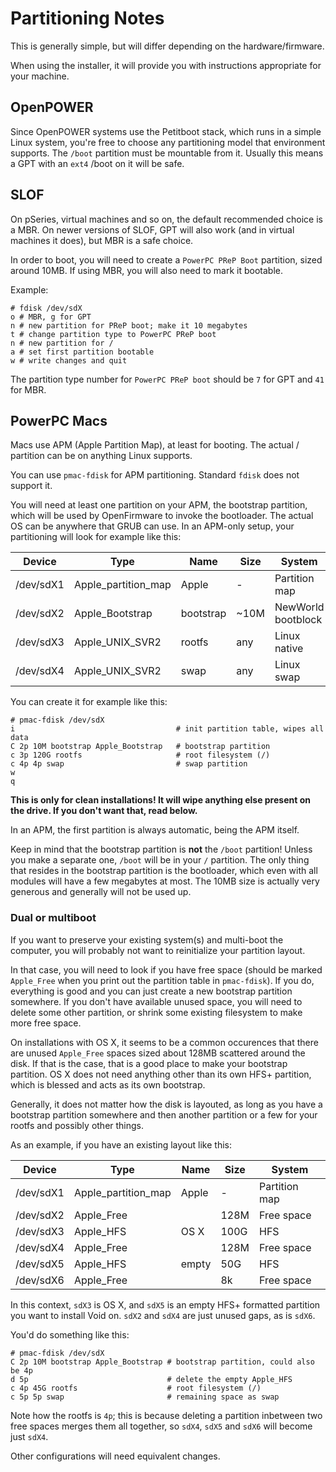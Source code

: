 # Partitioning Notes

This is generally simple, but will differ depending on the hardware/firmware.

When using the installer, it will provide you with instructions appropriate
for your machine.

## OpenPOWER

Since OpenPOWER systems use the Petitboot stack, which runs in a simple Linux
system, you're free to choose any partitioning model that environment supports.
The `/boot` partition must be mountable from it. Usually this means a GPT with
an `ext4` /boot on it will be safe.

## SLOF

On pSeries, virtual machines and so on, the default recommended choice is a
MBR. On newer versions of SLOF, GPT will also work (and in virtual machines
it does), but MBR is a safe choice.

In order to boot, you will need to create a `PowerPC PReP Boot` partition,
sized around 10MB. If using MBR, you will also need to mark it bootable.

Example:

```
# fdisk /dev/sdX
o # MBR, g for GPT
n # new partition for PReP boot; make it 10 megabytes
t # change partition type to PowerPC PReP boot
n # new partition for /
a # set first partition bootable
w # write changes and quit
```

The partition type number for `PowerPC PReP boot` should be `7` for GPT and
`41` for MBR.

## PowerPC Macs

Macs use APM (Apple Partition Map), at least for booting. The actual / partition
can be on anything Linux supports.

You can use `pmac-fdisk` for APM partitioning. Standard `fdisk` does not support it.

You will need at least one partition on your APM, the bootstrap partition,
which will be used by OpenFirmware to invoke the bootloader. The actual OS
can be anywhere that GRUB can use. In an APM-only setup, your partitioning
will look for example like this:

| Device    | Type                | Name      | Size | System             |
| --------- | ------------------- | --------- | ---- | ------------------ |
| /dev/sdX1 | Apple_partition_map | Apple     | -    | Partition map      |
| /dev/sdX2 | Apple_Bootstrap     | bootstrap | ~10M | NewWorld bootblock |
| /dev/sdX3 | Apple_UNIX_SVR2     | rootfs    | any  | Linux native       |
| /dev/sdX4 | Apple_UNIX_SVR2     | swap      | any  | Linux swap         |

You can create it for example like this:

```
# pmac-fdisk /dev/sdX
i                                    # init partition table, wipes all data
C 2p 10M bootstrap Apple_Bootstrap   # bootstrap partition
c 3p 120G rootfs                     # root filesystem (/)
c 4p 4p swap                         # swap partition
w
q
```

**This is only for clean installations! It will wipe anything else present
on the drive. If you don't want that, read below.**

In an APM, the first partition is always automatic, being the APM itself.

Keep in mind that the bootstrap partition is **not** the `/boot` partition! Unless
you make a separate one, `/boot` will be in your `/` partition. The only thing that
resides in the bootstrap partition is the bootloader, which even with all modules
will have a few megabytes at most. The 10MB size is actually very generous and
generally will not be used up.

### Dual or multiboot

If you want to preserve your existing system(s) and multi-boot the computer, you
will probably not want to reinitialize your partition layout.

In that case, you will need to look if you have free space (should be marked
`Apple_Free` when you print out the partition table in `pmac-fdisk`). If you do,
everything is good and you can just create a new bootstrap partition somewhere.
If you don't have available unused space, you will need to delete some other
partition, or shrink some existing filesystem to make more free space.

On installations with OS X, it seems to be a common occurences that there are
unused `Apple_Free` spaces sized about 128MB scattered around the disk. If that
is the case, that is a good place to make your bootstrap partition. OS X does not
need anything other than its own HFS+ partition, which is blessed and acts as its
own bootstrap.

Generally, it does not matter how the disk is layouted, as long as you have a
bootstrap partition somewhere and then another partition or a few for your rootfs
and possibly other things.

As an example, if you have an existing layout like this:

| Device    | Type                | Name      | Size | System             |
| --------- | ------------------- | --------- | ---- | ------------------ |
| /dev/sdX1 | Apple_partition_map | Apple     | -    | Partition map      |
| /dev/sdX2 | Apple_Free          |           | 128M | Free space         |
| /dev/sdX3 | Apple_HFS           | OS X      | 100G | HFS                |
| /dev/sdX4 | Apple_Free          |           | 128M | Free space         |
| /dev/sdX5 | Apple_HFS           | empty     | 50G  | HFS                |
| /dev/sdX6 | Apple_Free          |           | 8k   | Free space         |

In this context, `sdX3` is OS X, and `sdX5` is an empty HFS+ formatted partition
you want to install Void on. `sdX2` and `sdX4` are just unused gaps, as is `sdX6`.

You'd do something like this:

```
# pmac-fdisk /dev/sdX
C 2p 10M bootstrap Apple_Bootstrap # bootstrap partition, could also be 4p
d 5p                               # delete the empty Apple_HFS
c 4p 45G rootfs                    # root filesystem (/)
c 5p 5p swap                       # remaining space as swap
```

Note how the rootfs is `4p`; this is because deleting a partition inbetween two
free spaces merges them all together, so `sdX4`, `sdX5` and `sdX6` will become
just `sdX4`.

Other configurations will need equivalent changes.
